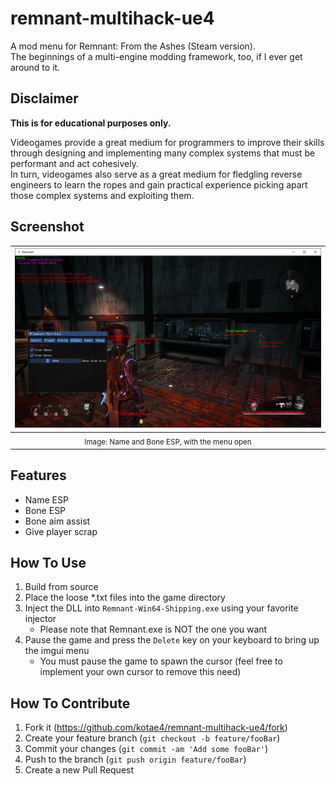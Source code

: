 # remnant-multihack-ue4

A mod menu for Remnant: From the Ashes (Steam version).<br>
The beginnings of a multi-engine modding framework, too, if I ever get around to it.

## Disclaimer

**This is for educational purposes only.**

Videogames provide a great medium for programmers to improve their skills through designing and implementing many complex systems that must be performant and act cohesively.<br>
In turn, videogames also serve as a great medium for fledgling reverse engineers to learn the ropes and gain practical experience picking apart those complex systems and exploiting them.

## Screenshot

| ![demo](repo-images/demo.png) |
|:--:|
| <sub>Image: Name and Bone ESP, with the menu open</sub> | 

## Features

- Name ESP
- Bone ESP
- Bone aim assist
- Give player scrap

## How To Use

1. Build from source
2. Place the loose *.txt files into the game directory
3. Inject the DLL into `Remnant-Win64-Shipping.exe` using your favorite injector
    - Please note that Remnant.exe is NOT the one you want
4. Pause the game and press the `Delete` key on your keyboard to bring up the imgui menu
    - You must pause the game to spawn the cursor (feel free to implement your own cursor to remove this need)

## How To Contribute

1. Fork it (https://github.com/kotae4/remnant-multihack-ue4/fork)
2. Create your feature branch (`git checkout -b feature/fooBar`)
3. Commit your changes (`git commit -am 'Add some fooBar'`)
4. Push to the branch (`git push origin feature/fooBar`)
5. Create a new Pull Request
